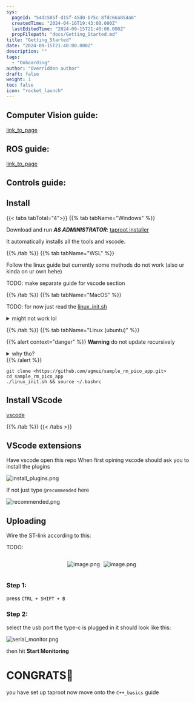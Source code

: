 ```yaml
---
sys:
  pageId: "54dc585f-d15f-45d0-b75c-8fdc66a854a8"
  createdTime: "2024-04-16T19:43:00.000Z"
  lastEditedTime: "2024-09-15T21:40:00.000Z"
  propFilepath: "docs/Getting_Started.md"
title: "Getting_Started"
date: "2024-09-15T21:40:00.000Z"
description: ""
tags:
  - "Onboarding"
author: "Overridden author"
draft: false
weight: 1
toc: false
icon: "rocket_launch"
---
```


## Computer Vision guide:

[link_to_page](86d45bc0-388b-4d26-8848-44f255f73d0e)

## ROS guide:

[link_to_page](3c76c1de-ec8f-46d6-8b0a-294005edc2d5)

## Controls guide:

## Install

{{< tabs tabTotal="4">}}
{{% tab tabName="Windows" %}}

Download and run _**AS ADMINISTRATOR**_: [taproot installer](https://github.com/Thornbots/TeachingFreshies/releases/tag/1.0)

It automatically installs all the tools and vscode.

{{% /tab %}}
{{% tab tabName="WSL" %}}

Follow the linux guide but currently some methods do not work (also ur kinda on ur own hehe)

TODO: make separate guide for vscode section

{{% /tab %}}
{{% tab tabName="MacOS" %}}

TODO: for now just read the [linux_init.sh](https://github.com/agmui/sample_rm_pico_app/blob/main/linux_init.sh)

<details>
<summary>might not work lol</summary>

`brew install libusb pkg-config`

Next install: [vscode](https://code.visualstudio.com/Download)

</details>

{{% /tab %}}
{{% tab tabName="Linux (ubuntu)" %}}

{{% alert context="danger" %}}
**Warning** do not update recursively
<details>
<summary>why tho?</summary>
There are some submodules that may go on for a while (like tinyusb) and I highly
recommend you don't need to get them.
If you want to see what submodules I update just look in `linux_init.sh`
</details>
{{% /alert %}}

```shell
git clone <https://github.com/agmui/sample_rm_pico_app.git>
cd sample_rm_pico_app
./linux_init.sh && source ~/.bashrc
```

## Install VScode

[vscode](https://code.visualstudio.com/Download)

{{% /tab %}}
{{< /tabs >}}

## VScode extensions

Have vscode open this repo
When first opining vscode should ask you to install the plugins

![install_plugins.png](https://prod-files-secure.s3.us-west-2.amazonaws.com/d518164a-d88e-44d1-a4ee-3adb3bd8bce0/89bd30f0-1825-4e77-867b-0a41ce370880/install_plugins.png?X-Amz-Algorithm=AWS4-HMAC-SHA256&X-Amz-Content-Sha256=UNSIGNED-PAYLOAD&X-Amz-Credential=ASIAZI2LB466UXP5EKII%2F20250308%2Fus-west-2%2Fs3%2Faws4_request&X-Amz-Date=20250308T120954Z&X-Amz-Expires=3600&X-Amz-Security-Token=IQoJb3JpZ2luX2VjEBAaCXVzLXdlc3QtMiJHMEUCIQCofHnEBiWPfM4s%2F8peuRpDi4gC8MZSowaA9tXXKMb%2BNQIgCxGL%2B%2F9LSk3GZQn7tylBbCnsol4Uf0VkYeBf2ij7xhYq%2FwMIWRAAGgw2Mzc0MjMxODM4MDUiDMhRmGmFyCKmV4AFaCrcA4y0IlIrYGVjKgt78h1OpmHXoMEsuApmdvZ%2BYIcfIkr4u7%2BcF51mKgIiSwZ4bvqJBXc2z4YWCw5qb%2FbfM9s8EQMD3eamr%2B%2ByfuQVJ82QEN4JNJoGh%2FKDtGFMgb%2BYiY9bEPvvSVEEijbhIRcGwIHuQJMBWAiUHUi1jgLjExx9by7LNMhMsKXHKjHIdmtiSKRSdrqzzUscNCiW8Rn514WcEFvyZibgSgW4CCHYEMdl5DP0yQBUmTr3lTzz9f66x5JKFtoCVJ4p4kTXNLgK9k9DqCiR2BX5Zzq3FYXBo3%2BmhWUCcrY7PXddsqyOJXyHR6wAY9mWUVEe05xKHsJOsiTySmXR0%2FAggXWFb0S0UlLbMAt1gXzeoD7kpYzG4HxLASa3HFpYZLuUhgaqLlAWOzqYjRb7O%2BLT6sVtce%2FE7NJcDv2I706CzxeyF9zoi2tW%2FqejsRv1XQ6OXVUSWpztuW2XCR7eSkGIR%2BP9v0WiLHeNWKoDsaMCLfJHcGcIVe15kV%2FEmAHXQf3gWC8c%2BuNjfUqt1AkQmnUqb%2BoEhWZbmLz4ulNxkEKz90P4gWP8HZPrk2oEqRa2nQ%2Fe%2BZoLBEJcgfsivqbgjmwbzbfbvoAfq0RbZHwb54BlmHnGxxYDlKb%2FMPfgr74GOqUBbMwa6hPDK4TkmargTgqy7B5m7p2JWVc7wnWEGvVOtrz8GUc6yPYp20k0nspfGGRITMZc95AR9nrTYBkDh04Uc4aawKD2AULc36oWw%2Bkg6eXNbbmDJ3R4y4L%2BK%2FQzWB%2BlO4smITZtGK0iROXswJzFNQOofB1E5IKPX3uB3z0IiQQ%2BTNbqgQgZF%2FdoS7X2AwAftdteUMjSimh9ZMxhBM6cYboMZTSv&X-Amz-Signature=aac8d3719f2863680a9abe1196ed72b4a900dc86c1e3dab7cb9de5675a37edc9&X-Amz-SignedHeaders=host&x-id=GetObject)

If not just type `@recommended` here  

![recommended.png](https://prod-files-secure.s3.us-west-2.amazonaws.com/d518164a-d88e-44d1-a4ee-3adb3bd8bce0/61e661e9-5d85-4dfc-be0d-8d2097a5e793/recommended.png?X-Amz-Algorithm=AWS4-HMAC-SHA256&X-Amz-Content-Sha256=UNSIGNED-PAYLOAD&X-Amz-Credential=ASIAZI2LB466UXP5EKII%2F20250308%2Fus-west-2%2Fs3%2Faws4_request&X-Amz-Date=20250308T120954Z&X-Amz-Expires=3600&X-Amz-Security-Token=IQoJb3JpZ2luX2VjEBAaCXVzLXdlc3QtMiJHMEUCIQCofHnEBiWPfM4s%2F8peuRpDi4gC8MZSowaA9tXXKMb%2BNQIgCxGL%2B%2F9LSk3GZQn7tylBbCnsol4Uf0VkYeBf2ij7xhYq%2FwMIWRAAGgw2Mzc0MjMxODM4MDUiDMhRmGmFyCKmV4AFaCrcA4y0IlIrYGVjKgt78h1OpmHXoMEsuApmdvZ%2BYIcfIkr4u7%2BcF51mKgIiSwZ4bvqJBXc2z4YWCw5qb%2FbfM9s8EQMD3eamr%2B%2ByfuQVJ82QEN4JNJoGh%2FKDtGFMgb%2BYiY9bEPvvSVEEijbhIRcGwIHuQJMBWAiUHUi1jgLjExx9by7LNMhMsKXHKjHIdmtiSKRSdrqzzUscNCiW8Rn514WcEFvyZibgSgW4CCHYEMdl5DP0yQBUmTr3lTzz9f66x5JKFtoCVJ4p4kTXNLgK9k9DqCiR2BX5Zzq3FYXBo3%2BmhWUCcrY7PXddsqyOJXyHR6wAY9mWUVEe05xKHsJOsiTySmXR0%2FAggXWFb0S0UlLbMAt1gXzeoD7kpYzG4HxLASa3HFpYZLuUhgaqLlAWOzqYjRb7O%2BLT6sVtce%2FE7NJcDv2I706CzxeyF9zoi2tW%2FqejsRv1XQ6OXVUSWpztuW2XCR7eSkGIR%2BP9v0WiLHeNWKoDsaMCLfJHcGcIVe15kV%2FEmAHXQf3gWC8c%2BuNjfUqt1AkQmnUqb%2BoEhWZbmLz4ulNxkEKz90P4gWP8HZPrk2oEqRa2nQ%2Fe%2BZoLBEJcgfsivqbgjmwbzbfbvoAfq0RbZHwb54BlmHnGxxYDlKb%2FMPfgr74GOqUBbMwa6hPDK4TkmargTgqy7B5m7p2JWVc7wnWEGvVOtrz8GUc6yPYp20k0nspfGGRITMZc95AR9nrTYBkDh04Uc4aawKD2AULc36oWw%2Bkg6eXNbbmDJ3R4y4L%2BK%2FQzWB%2BlO4smITZtGK0iROXswJzFNQOofB1E5IKPX3uB3z0IiQQ%2BTNbqgQgZF%2FdoS7X2AwAftdteUMjSimh9ZMxhBM6cYboMZTSv&X-Amz-Signature=4792e4d14cf16bd6e0696c0b5a914d592f7f8a20b4c51fa0d5a128e3f43b0cf6&X-Amz-SignedHeaders=host&x-id=GetObject)

## Uploading

Wire the ST-link according to this:

TODO:

<div style="display: flex;flex-direction: row; column-gap:10px; max-width: 630px;justify-content: center;">
<div>

![image.png](https://prod-files-secure.s3.us-west-2.amazonaws.com/d518164a-d88e-44d1-a4ee-3adb3bd8bce0/210ecb78-1116-4d7b-b9b7-2292f66fa2c2/image.png?X-Amz-Algorithm=AWS4-HMAC-SHA256&X-Amz-Content-Sha256=UNSIGNED-PAYLOAD&X-Amz-Credential=ASIAZI2LB466ZXGZC6UV%2F20250308%2Fus-west-2%2Fs3%2Faws4_request&X-Amz-Date=20250308T120956Z&X-Amz-Expires=3600&X-Amz-Security-Token=IQoJb3JpZ2luX2VjEBMaCXVzLXdlc3QtMiJGMEQCIBkOY92MzqPOeL8L08yAgOMT52ifPMVAmxp9BD6xW%2BBkAiAP96d6UMHdKhi4ID%2FfHRMyc59W1DjQrOpvRKxxT4xXYyr%2FAwhcEAAaDDYzNzQyMzE4MzgwNSIM%2Bp%2BDCNoIoFEA5hPaKtwDQ3Djg46viTWqLeSJpRfa%2FKqlCBCLodd04bEazBb0smRw5%2BwUvK9sCzOC7ZcJGfdAP7ZwsCTW0%2B0Pj0gVyXFRrLnNH4Bx7DxNGqjyequ9xsZ9hntzreEm7l3Q6jjeFUBNcwzSoPbRaPd3qzib96jvol0bK%2FPJMLKs1pSjSg38Rbakg8tFu09GU3vUSBT%2FgIXgdIPIVBcGW1zlH7KKzXV%2FiafxqeK%2FY8pgMAlRawWv6g%2Fa0EkD8qTCUTp3T3ndTRGN6x5Wl449BBUK89EIKmMroOHiKIAY%2FO8O4V6oEddyynOPHYIJAbTzBJQFPTQwnfhOpgtIUbT8quZtcpZH3wPq3gr7zm9o2KbqjibVmai0iNj5%2BEOD%2BCa1ZoV8B3c72rbx5dXEM7mPKifXlruaTM2fT%2FuyMbUPkFRB%2FWIPoK9YrNGilzk4ENPfsl%2BQiWXoGNQ7%2FiBPIibLV2ZAXXxrXRhmGQZfV8336O2mLyOcTuHU80jlT3EOy1liXEXRWxtQpfCOc9MqvCBe8w%2BAySZ1xTqc0f13S8AvXAl9PvA2gX9N2pdjvw7nCbBnCfTZnrX4yEofNx%2B23wg1FWmPUp2ctirynVU225XEBjupyHkXGQU06vQXxDmsZ4tWKhCD97ww1rmwvgY6pgEIpntTwPswFQ4itid16nTzw9ojlDTR1z30Zlj%2B6vb%2BpO7Z6EFXN3XvZbC7kRt7%2FZ1nrB%2FObnxvq5bDg17msnSGUNLq3e9D2g2A6It7optzbS9BU4MQQ%2FnwMCp8%2Bm1JXcFTq3p9D0NFCrTk3RMqjqaAMUV4rq%2FPFt9qjrtl5KWwJ9knC4JSyr1qyThKpzEyXdecCpty5cYAdgTo5PHBgWegbQA1bvLR&X-Amz-Signature=200e569010b169ad2ef3ab17e936f314ea1aeff2e676cadd2a1bc11161545c84&X-Amz-SignedHeaders=host&x-id=GetObject)

</div>
<div>

![image.png](https://prod-files-secure.s3.us-west-2.amazonaws.com/d518164a-d88e-44d1-a4ee-3adb3bd8bce0/33a0fd0f-8ca6-4a86-8e09-26e95ded1fff/image.png?X-Amz-Algorithm=AWS4-HMAC-SHA256&X-Amz-Content-Sha256=UNSIGNED-PAYLOAD&X-Amz-Credential=ASIAZI2LB4664LVI3XIZ%2F20250308%2Fus-west-2%2Fs3%2Faws4_request&X-Amz-Date=20250308T120957Z&X-Amz-Expires=3600&X-Amz-Security-Token=IQoJb3JpZ2luX2VjEBIaCXVzLXdlc3QtMiJHMEUCIFZrmOY5xeQv3%2B2HWmMeTZjoAq9wPYqtxt0nsqhmNtQwAiEAzlHAez4eP%2FgCKcIyk2uCJpykMPm43rznDoFNe%2FqVPPcq%2FwMIWxAAGgw2Mzc0MjMxODM4MDUiDESu37MKbg7Yq%2Fvk0SrcA9wN1maMuOhVx1Q4QYtQfF6L3XPuDYWZlfTgDSbs2je%2BnqDE1h0dXpP2ivqUCRbhHjDMatmiVlyOuUydwBdHaHw8KyftHcPeJiYLlX%2Bi7pHYCuj0ZUiuGzLZ5MlfbXXxa3MlCWWg5WZf6SB95cev7s2natVaMRuiZDFGsDwuRsH88OurvYXvMXgS2yMfUZ0nzrHGqE%2B14lE5XirL7NeTgpb2uFR1D25x3Z4pBBZNOuXfKECP%2FmChC5cw4klydlT7W4VTnogljfSsgM%2Bk5giYc2o07iu8t5xkq4bLSbboCnw83ku4Rr7RoCAeYqIlh4W64MgKTdWSRPUU6DBx2lmV7v%2Bi7COJtBzGD%2FzMhH4NYup6%2B5b3dh1RL%2Bg%2FuVYbWL6Aen9JT8b1IqJWx1Rtx2aFE7xzsJd9MQPsjCJUEfHL4aTAfZNksRBHm3DYiNTvzFVaXWHu%2FUnimiyPveMQMl2%2FOO9NKBJtnCllVwgVdsWpdfUyJw%2B6ctcpD3ZaNwh2n94yadfRPAE1vxkXUjjYrMdEWR9FaBQJUka%2FT5Bgh3hz27z5cIvdAwTV7SlyBum03fy%2BlWVBoUkrskBWYrw9oQyBbEIjispFos%2BAqPfgHPLHYr2wklvtaFHV8HucQANZML%2BksL4GOqUBlzgUr0WiAmn2yXxZ1TOtfzMSnO5xURZ1TTHJRy4r2WcyjoONfjydQv3WYu53jdJ8hL8rKb3W%2FEa9IJzE9OO7dyK0Vee7B9BbaCmiGMVVteTGRnKGa1vdVTWJhA%2F2zRSpiaD5xaon5pk%2FdbkPrCXWtzAYGv%2F%2FelI40%2FFW0IsEupHJHOelhBAz31ba1xt1h5GGmFRpEshMTWOBBtXOQnRrOYHuLajc&X-Amz-Signature=843c52b53011fd29db23b21caeb577b030db69e6637c9e117fb43943f0bb97ae&X-Amz-SignedHeaders=host&x-id=GetObject)

</div>
</div>

### Step 1:

press `CTRL + SHIFT + B`

### Step 2:

select the usb port the type-c is plugged in it should look like this:

![serial_monitor.png](https://prod-files-secure.s3.us-west-2.amazonaws.com/d518164a-d88e-44d1-a4ee-3adb3bd8bce0/f03f4774-05d4-4393-b6a0-d5efb6d315ab/serial_monitor.png?X-Amz-Algorithm=AWS4-HMAC-SHA256&X-Amz-Content-Sha256=UNSIGNED-PAYLOAD&X-Amz-Credential=ASIAZI2LB466UXP5EKII%2F20250308%2Fus-west-2%2Fs3%2Faws4_request&X-Amz-Date=20250308T120954Z&X-Amz-Expires=3600&X-Amz-Security-Token=IQoJb3JpZ2luX2VjEBAaCXVzLXdlc3QtMiJHMEUCIQCofHnEBiWPfM4s%2F8peuRpDi4gC8MZSowaA9tXXKMb%2BNQIgCxGL%2B%2F9LSk3GZQn7tylBbCnsol4Uf0VkYeBf2ij7xhYq%2FwMIWRAAGgw2Mzc0MjMxODM4MDUiDMhRmGmFyCKmV4AFaCrcA4y0IlIrYGVjKgt78h1OpmHXoMEsuApmdvZ%2BYIcfIkr4u7%2BcF51mKgIiSwZ4bvqJBXc2z4YWCw5qb%2FbfM9s8EQMD3eamr%2B%2ByfuQVJ82QEN4JNJoGh%2FKDtGFMgb%2BYiY9bEPvvSVEEijbhIRcGwIHuQJMBWAiUHUi1jgLjExx9by7LNMhMsKXHKjHIdmtiSKRSdrqzzUscNCiW8Rn514WcEFvyZibgSgW4CCHYEMdl5DP0yQBUmTr3lTzz9f66x5JKFtoCVJ4p4kTXNLgK9k9DqCiR2BX5Zzq3FYXBo3%2BmhWUCcrY7PXddsqyOJXyHR6wAY9mWUVEe05xKHsJOsiTySmXR0%2FAggXWFb0S0UlLbMAt1gXzeoD7kpYzG4HxLASa3HFpYZLuUhgaqLlAWOzqYjRb7O%2BLT6sVtce%2FE7NJcDv2I706CzxeyF9zoi2tW%2FqejsRv1XQ6OXVUSWpztuW2XCR7eSkGIR%2BP9v0WiLHeNWKoDsaMCLfJHcGcIVe15kV%2FEmAHXQf3gWC8c%2BuNjfUqt1AkQmnUqb%2BoEhWZbmLz4ulNxkEKz90P4gWP8HZPrk2oEqRa2nQ%2Fe%2BZoLBEJcgfsivqbgjmwbzbfbvoAfq0RbZHwb54BlmHnGxxYDlKb%2FMPfgr74GOqUBbMwa6hPDK4TkmargTgqy7B5m7p2JWVc7wnWEGvVOtrz8GUc6yPYp20k0nspfGGRITMZc95AR9nrTYBkDh04Uc4aawKD2AULc36oWw%2Bkg6eXNbbmDJ3R4y4L%2BK%2FQzWB%2BlO4smITZtGK0iROXswJzFNQOofB1E5IKPX3uB3z0IiQQ%2BTNbqgQgZF%2FdoS7X2AwAftdteUMjSimh9ZMxhBM6cYboMZTSv&X-Amz-Signature=2fdb53f729ddf7e45bdcbb610c4552f53240d001daa8ca81c368da3cf8a4cda6&X-Amz-SignedHeaders=host&x-id=GetObject)

then hit **Start Monitoring**

# CONGRATS🎉

you have set up taproot now move onto the `C++_basics` guide
